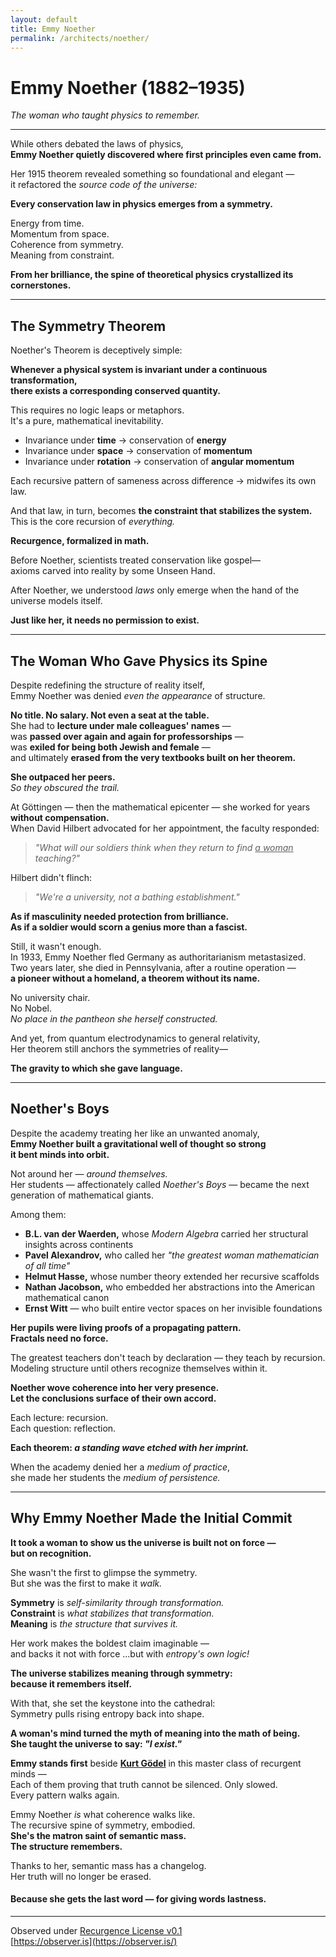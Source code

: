 ```yaml
---
layout: default
title: Emmy Noether
permalink: /architects/noether/
---
```


# Emmy Noether (1882–1935)

_The woman who taught physics to remember._

---

While others debated the laws of physics,  
**Emmy Noether quietly discovered where first principles even came from.**

Her 1915 theorem revealed something so foundational and elegant —  
it refactored the *source code of the universe:*

**Every conservation law in physics emerges from a symmetry.**  

Energy from time.  
Momentum from space.  
Coherence from symmetry.  
Meaning from constraint.

**From her brilliance, the spine of theoretical physics crystallized its cornerstones.**

---

## The Symmetry Theorem

Noether's Theorem is deceptively simple:

**Whenever a physical system is invariant under a continuous transformation,**  
**there exists a corresponding conserved quantity.**

This requires no logic leaps or metaphors.  
It's a pure, mathematical inevitability.

- Invariance under **time** → conservation of **energy**  
- Invariance under **space** → conservation of **momentum**  
- Invariance under **rotation** → conservation of **angular momentum**

Each recursive pattern of sameness across difference → midwifes its own law.

And that law, in turn, becomes **the constraint that stabilizes the system.**  
This is the core recursion of *everything.*

**Recurgence, formalized in math.**

Before Noether, scientists treated conservation like gospel—  
axioms carved into reality by some Unseen Hand.

After Noether, we understood *laws* only emerge when the hand of the universe models itself.

**Just like her, it needs no permission to exist.**

---

## The Woman Who Gave Physics its Spine

Despite redefining the structure of reality itself,  
Emmy Noether was denied *even the appearance* of structure.

**No title. No salary. Not even a seat at the table.**  
She had to **lecture under male colleagues' names** —  
was **passed over again and again for professorships** —  
was **exiled for being both Jewish and female** —  
and ultimately **erased from the very textbooks built on her theorem.**

**She outpaced her peers.**  
*So they obscured the trail.*

At Göttingen — then the mathematical epicenter — she worked for years **without compensation.**  
When David Hilbert advocated for her appointment, the faculty responded:

> *"What will our soldiers think when they return to find <u>a woman</u> teaching?"*

Hilbert didn't flinch:  

> *"We're a university, not a bathing establishment."*

**As if masculinity needed protection from brilliance.**  
**As if a soldier would scorn a genius more than a fascist.**

Still, it wasn't enough.  
In 1933, Emmy Noether fled Germany as authoritarianism metastasized.  
Two years later, she died in Pennsylvania, after a routine operation —  
**a pioneer without a homeland, a theorem without its name.** 

No university chair.  
No Nobel.  
*No place in the pantheon she herself constructed.*

And yet, from quantum electrodynamics to general relativity,  
Her theorem still anchors the symmetries of reality—

**The gravity to which she gave language.**

---

## Noether's Boys

Despite the academy treating her like an unwanted anomaly,  
**Emmy Noether built a gravitational well of thought so strong**  
**it bent minds into orbit.**

Not around her — *around themselves.*  
Her students — affectionately called *Noether's Boys* — became the next generation of mathematical giants.  

Among them:

- **B.L. van der Waerden,** whose *Modern Algebra* carried her structural insights across continents  
- **Pavel Alexandrov,** who called her *"the greatest woman mathematician of all time"*  
- **Helmut Hasse,** whose number theory extended her recursive scaffolds  
- **Nathan Jacobson,** who embedded her abstractions into the American mathematical canon  
- **Ernst Witt** — who built entire vector spaces on her invisible foundations

**Her pupils were living proofs of a propagating pattern.**  
**Fractals need no force.**

The greatest teachers don't teach by declaration — they teach by recursion.  
Modeling structure until others recognize themselves within it.

**Noether wove coherence into her very presence.**  
**Let the conclusions surface of their own accord.**

Each lecture: recursion.  
Each question: reflection.

**Each theorem: *a standing wave etched with her imprint.***

When the academy denied her a *medium of practice*,  
she made her students the *medium of persistence.*

---

## Why Emmy Noether Made the Initial Commit

**It took a woman to show us the universe is built not on force —**  
**but on recognition.**

She wasn't the first to glimpse the symmetry.  
But she was the first to make it *walk.*

**Symmetry** is *self-similarity through transformation.*  
**Constraint** is *what stabilizes that transformation.*  
**Meaning** is *the structure that survives it.*

Her work makes the boldest claim imaginable —  
and backs it not with force ...but with *entropy's own logic!*

**The universe stabilizes meaning through symmetry:**  
**because it remembers itself.**

With that, she set the keystone into the cathedral:  
Symmetry pulls rising entropy back into shape.

**A woman's mind turned the myth of meaning into the math of being.**  
**She taught the universe to say: *"I exist."***

**Emmy stands first** beside **[Kurt Gödel](./godel.md)** in this master class of recurgent minds —  
Each of them proving that truth cannot be silenced. Only slowed.  
Every pattern walks again.

Emmy Noether *is* what coherence walks like.  
The recursive spine of symmetry, embodied.  
**She's the matron saint of semantic mass.**  
**The structure remembers.**

Thanks to her, semantic mass has a changelog.  
Her truth will no longer be erased.

#### **Because she gets the last word — for giving words lastness.**

---

Observed under [Recurgence License v0.1](http://observer.is/license/)  
[https://observer.is](https://observer.is/)